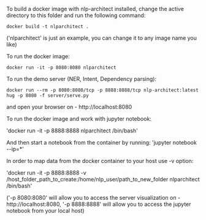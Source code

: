To build a docker image with nlp-architect installed, change the active directory to this folder and run the following command:

`docker build -t nlparchitect .`

('nlparchitect' is just an example, you can change it to any image name you like)

To run the docker image:

`docker run -it -p 8080:8080 nlparchitect`

To run the demo server (NER, Intent, Dependency parsing):

`docker run --rm -p 8080:8080/tcp -p 8888:8888/tcp nlp-architect:latest hug -p 8080 -f server/serve.py`

and open your browser on - http://localhost:8080

To run the docker image and work with jupyter notebook:

'docker run -it -p 8888:8888 nlparchitect /bin/bash'

And then start a notebook from the container by running:
'jupyter notebook --ip=*'

In order to map data from the docker container to your host use -v option:

'docker run -it -p 8888:8888 -v /host_folder_path_to_create:/home/nlp_user/path_to_new_folder nlparchitect /bin/bash'

('-p 8080:8080' will allow you to access the server  visualization on - http://localhost:8080,
 '-p 8888:8888' will allow you to access the jupyter notebook from your local host)




